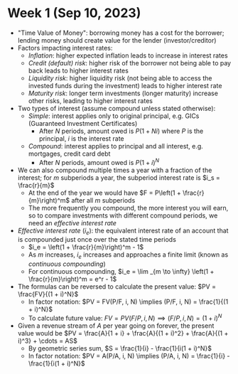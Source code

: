 # Week 1 (Sep 10, 2023)

* "Time Value of Money": borrowing money has a cost for the borrower; lending money should create value for the lender (investor/creditor)
* Factors impacting interest rates:
	* *Inflation*: higher expected inflation leads to increase in interest rates
	* *Credit (default) risk*: higher risk of the borrower not being able to pay back leads to higher interest rates
	* *Liquidity risk*: higher liquidity risk (not being able to access the invested funds during the investment) leads to higher interest rate
	* *Maturity risk*: longer term investments (longer maturity) increase other risks, leading to higher interest rates
* Two types of interest (assume compound unless stated otherwise):
	* *Simple*: interest applies only to original principal, e.g. GICs (Guaranteed Investment Certificates)
		* After $N$ periods, amount owed is $P(1 + Ni)$ where $P$ is the principal, $i$ is the interest rate
	* *Compound*: interest applies to principal and all interest, e.g. mortgages, credit card debt
		* After $N$ periods, amount owed is $P(1 + i)^N$
* We can also compound multiple times a year with a fraction of the interest; for $m$ subperiods a year, the subperiod interest rate is $i_s = \frac{r}{m}$
	* At the end of the year we would have $F = P\left(1 + \frac{r}{m}\right)^m$ after all $m$ subperiods
	* The more frequently you compound, the more interest you will earn, so to compare investments with different compound periods, we need an *effective interest rate*
* *Effective interest rate* ($i_e$): the equivalent interest rate of an account that is compounded just once over the stated time periods
	* $i_e = \left(1 + \frac{r}{m}\right)^m - 1$
	* As $m$ increases, $i_e$ increases and approaches a finite limit (known as *continuous compounding*)
	* For continuous compounding, $i_e = \lim _{m \to \infty} \left(1 + \frac{r}{m}\right)^m = e^r - 1$
* The formulas can be reversed to calculate the present value: $PV = \frac{FV}{(1 + i)^N}$
	* In factor notation: $PV = FV(P/F, i, N) \implies (P/F, i, N) = \frac{1}{(1 + i)^N}$
	* To calculate future value: $FV = PV(F/P, i, N) \implies (F/P, i, N) = (1 + i)^N$
* Given a revenue stream of $A$ per year going on forever, the present value would be $PV = \frac{A}{1 + i} + \frac{A}{(1 + i)^2} + \frac{A}{(1 + i)^3} + \cdots = AS$
	* By geometric series sum, $S = \frac{1}{i} - \frac{1}{i(1 + i)^N}$
	* In factor notation: $PV = A(P/A, i, N) \implies (P/A, i, N) = \frac{1}{i} - \frac{1}{i(1 + i)^N}$


